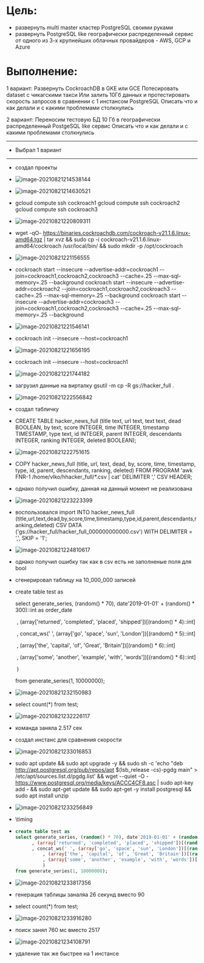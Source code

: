 # Цель:

- развернуть multi master кластер PostgreSQL своими руками
- развернуть PostgreSQL like географически распределенный сервис от одного из 3-х крупнейших облачных провайдеров - AWS, GCP и Azure

# Выполнение:

1 вариант: Развернуть CockroachDB в GKE или GCE Потесировать dataset с чикагскими такси Или залить 10Гб данных и протестировать скорость запросов в сравнении с 1 инстансом PostgreSQL Описать что и как делали и с какими проблемами столкнулись

2 вариант: Переносим тестовую БД 10 Гб в географически распределенный PostgeSQL like сервис Описать что и как делали и с какими проблемами столкнулись

---

- Выбрал 1 вариант

---

- создал проекты

- ![image-20210821214538144](Untitled.assets/image-20210821214538144.png)

- ![image-20210821214630521](Untitled.assets/image-20210821214630521.png)

- gcloud compute ssh cockroach1
  gcloud compute ssh cockroach2
  gcloud compute ssh cockroach3

- ![image-20210821220809311](Untitled.assets/image-20210821220809311.png)

- wget -qO- https://binaries.cockroachdb.com/cockroach-v21.1.6.linux-amd64.tgz | tar  xvz && sudo cp -i cockroach-v21.1.6.linux-amd64/cockroach /usr/local/bin/ && sudo mkdir -p /opt/cockroach

- ![image-20210821221156555](Untitled.assets/image-20210821221156555.png)

- cockroach start --insecure --advertise-addr=cockroach1 --join=cockroach1,cockroach2,cockroach3 --cache=.25 --max-sql-memory=.25 --background
  cockroach start --insecure --advertise-addr=cockroach2 --join=cockroach1,cockroach2,cockroach3 --cache=.25 --max-sql-memory=.25 --background
  cockroach start --insecure --advertise-addr=cockroach3 --join=cockroach1,cockroach2,cockroach3 --cache=.25 --max-sql-memory=.25 --background

- ![image-20210821221546141](Untitled.assets/image-20210821221546141.png)

- cockroach init --insecure --host=cockroach1

- ![image-20210821221656195](Untitled.assets/image-20210821221656195.png)

- cockroach init --insecure --host=cockroach1

- ![image-20210821221744182](Untitled.assets/image-20210821221744182.png)

- загрузил данные на вирталку gsutil -m cp -R gs://hacker_full .

- ![image-20210821222556842](27%20-%20%D0%A0%D0%B0%D0%B1%D0%BE%D1%82%D0%B0%20%D1%81%20%D0%B3%D0%BE%D1%80%D0%B8%D0%B7%D0%BE%D0%BD%D1%82%D0%B0%D0%BB%D1%8C%D0%BD%D0%BE%20%D0%BC%D0%B0%D1%81%D1%88%D1%82%D0%B0%D0%B1%D0%B8%D1%80%D1%83%D0%B5%D0%BC%D1%8B%D0%BC%20%D0%BA%D0%BB%D0%B0%D1%81%D1%82%D0%B5%D1%80%D0%BE%D0%BC%20.assets/image-20210821222556842.png)

- создал табличку

- CREATE TABLE hacker_news_full
  (title text,
  url text,
  text text,
  dead BOOLEAN,
  by text,
  score INTEGER,
  time INTEGER,	
  timestamp TIMESTAMP,
  type text,
  id INTEGER,
  parent INTEGER,
  descendants INTEGER,
  ranking INTEGER,
  deleted BOOLEAN);

- ![image-20210821222751615](27%20-%20%D0%A0%D0%B0%D0%B1%D0%BE%D1%82%D0%B0%20%D1%81%20%D0%B3%D0%BE%D1%80%D0%B8%D0%B7%D0%BE%D0%BD%D1%82%D0%B0%D0%BB%D1%8C%D0%BD%D0%BE%20%D0%BC%D0%B0%D1%81%D1%88%D1%82%D0%B0%D0%B1%D0%B8%D1%80%D1%83%D0%B5%D0%BC%D1%8B%D0%BC%20%D0%BA%D0%BB%D0%B0%D1%81%D1%82%D0%B5%D1%80%D0%BE%D0%BC%20.assets/image-20210821222751615.png)

- COPY hacker_news_full
  (title,
  url,
  text,
  dead,
  by,
  score,
  time,
  timestamp,
  type,
  id,
  parent,
  descendants,
  ranking,
  deleted)
  FROM PROGRAM 'awk FNR-1 /home/vlko/hhacker_full/*.csv | cat' DELIMITER ',' CSV HEADER;

- однако получил ошибку, данная на данный момент не реализована

- ![image-20210821223223399](27%20-%20%D0%A0%D0%B0%D0%B1%D0%BE%D1%82%D0%B0%20%D1%81%20%D0%B3%D0%BE%D1%80%D0%B8%D0%B7%D0%BE%D0%BD%D1%82%D0%B0%D0%BB%D1%8C%D0%BD%D0%BE%20%D0%BC%D0%B0%D1%81%D1%88%D1%82%D0%B0%D0%B1%D0%B8%D1%80%D1%83%D0%B5%D0%BC%D1%8B%D0%BC%20%D0%BA%D0%BB%D0%B0%D1%81%D1%82%D0%B5%D1%80%D0%BE%D0%BC%20.assets/image-20210821223223399.png)

- воспользовался import INTO hacker_news_full (title,url,text,dead,by,score,time,timestamp,type,id,parent,descendants,ranking,deleted) CSV DATA ('gs://hacker_full/hacker_full_000000000000.csv') WITH DELIMITER = ',', SKIP = '1';

- ![image-20210821224810617](27%20-%20%D0%A0%D0%B0%D0%B1%D0%BE%D1%82%D0%B0%20%D1%81%20%D0%B3%D0%BE%D1%80%D0%B8%D0%B7%D0%BE%D0%BD%D1%82%D0%B0%D0%BB%D1%8C%D0%BD%D0%BE%20%D0%BC%D0%B0%D1%81%D1%88%D1%82%D0%B0%D0%B1%D0%B8%D1%80%D1%83%D0%B5%D0%BC%D1%8B%D0%BC%20%D0%BA%D0%BB%D0%B0%D1%81%D1%82%D0%B5%D1%80%D0%BE%D0%BC%20.assets/image-20210821224810617.png)

- однако получил ошибку так как в csv есть не заполненые поля для bool

- сгенерировал таблицу на 10_000_000 записей

- create table test as

  select generate_series, (random() * 70), date'2019-01-01' + (random() * 300)::int as order_date

  ​    , (array['returned', 'completed', 'placed', 'shipped'])[(random() * 4)::int]

  ​    , concat_ws(' ', (array['go', 'space', 'sun', 'London'])[(random() * 5)::int]

  ​      , (array['the', 'capital', 'of', 'Great', 'Britain'])[(random() * 6)::int]

  ​      , (array['some', 'another', 'example', 'with', 'words'])[(random() * 6)::int]

  ​      )

  from generate_series(1, 10000000);

- ![image-20210821232150983](27%20-%20%D0%A0%D0%B0%D0%B1%D0%BE%D1%82%D0%B0%20%D1%81%20%D0%B3%D0%BE%D1%80%D0%B8%D0%B7%D0%BE%D0%BD%D1%82%D0%B0%D0%BB%D1%8C%D0%BD%D0%BE%20%D0%BC%D0%B0%D1%81%D1%88%D1%82%D0%B0%D0%B1%D0%B8%D1%80%D1%83%D0%B5%D0%BC%D1%8B%D0%BC%20%D0%BA%D0%BB%D0%B0%D1%81%D1%82%D0%B5%D1%80%D0%BE%D0%BC%20.assets/image-20210821232150983.png)

- select count(*) from test;

- ![image-20210821232226117](27%20-%20%D0%A0%D0%B0%D0%B1%D0%BE%D1%82%D0%B0%20%D1%81%20%D0%B3%D0%BE%D1%80%D0%B8%D0%B7%D0%BE%D0%BD%D1%82%D0%B0%D0%BB%D1%8C%D0%BD%D0%BE%20%D0%BC%D0%B0%D1%81%D1%88%D1%82%D0%B0%D0%B1%D0%B8%D1%80%D1%83%D0%B5%D0%BC%D1%8B%D0%BC%20%D0%BA%D0%BB%D0%B0%D1%81%D1%82%D0%B5%D1%80%D0%BE%D0%BC%20.assets/image-20210821232226117.png)

- команда заняла 2.517 сек

- создал инстанс для сравнения скорости

- ![image-20210821233016853](27%20-%20%D0%A0%D0%B0%D0%B1%D0%BE%D1%82%D0%B0%20%D1%81%20%D0%B3%D0%BE%D1%80%D0%B8%D0%B7%D0%BE%D0%BD%D1%82%D0%B0%D0%BB%D1%8C%D0%BD%D0%BE%20%D0%BC%D0%B0%D1%81%D1%88%D1%82%D0%B0%D0%B1%D0%B8%D1%80%D1%83%D0%B5%D0%BC%D1%8B%D0%BC%20%D0%BA%D0%BB%D0%B0%D1%81%D1%82%D0%B5%D1%80%D0%BE%D0%BC%20.assets/image-20210821233016853.png)

- sudo apt update && sudo apt upgrade -y && sudo sh -c 'echo "deb http://apt.postgresql.org/pub/repos/apt $(lsb_release -cs)-pgdg main" > /etc/apt/sources.list.d/pgdg.list' && wget --quiet -O - https://www.postgresql.org/media/keys/ACCC4CF8.asc | sudo apt-key add - && sudo apt-get update && sudo apt-get -y install postgresql && sudo apt install unzip

- ![image-20210821233256849](27%20-%20%D0%A0%D0%B0%D0%B1%D0%BE%D1%82%D0%B0%20%D1%81%20%D0%B3%D0%BE%D1%80%D0%B8%D0%B7%D0%BE%D0%BD%D1%82%D0%B0%D0%BB%D1%8C%D0%BD%D0%BE%20%D0%BC%D0%B0%D1%81%D1%88%D1%82%D0%B0%D0%B1%D0%B8%D1%80%D1%83%D0%B5%D0%BC%D1%8B%D0%BC%20%D0%BA%D0%BB%D0%B0%D1%81%D1%82%D0%B5%D1%80%D0%BE%D0%BC%20.assets/image-20210821233256849.png)

- \timing

- ``` sql
  create table test as
  select generate_series, (random() * 70), date'2019-01-01' + (random() * 300)::int as order_date
        , (array['returned', 'completed', 'placed', 'shipped'])[(random() * 4)::int]
        , concat_ws(' ', (array['go', 'space', 'sun', 'London'])[(random() * 5)::int]
            , (array['the', 'capital', 'of', 'Great', 'Britain'])[(random() * 6)::int]
            , (array['some', 'another', 'example', 'with', 'words'])[(random() * 6)::int]
            )
  from generate_series(1, 10000000); 
  ```

- ![image-20210821233817356](27%20-%20%D0%A0%D0%B0%D0%B1%D0%BE%D1%82%D0%B0%20%D1%81%20%D0%B3%D0%BE%D1%80%D0%B8%D0%B7%D0%BE%D0%BD%D1%82%D0%B0%D0%BB%D1%8C%D0%BD%D0%BE%20%D0%BC%D0%B0%D1%81%D1%88%D1%82%D0%B0%D0%B1%D0%B8%D1%80%D1%83%D0%B5%D0%BC%D1%8B%D0%BC%20%D0%BA%D0%BB%D0%B0%D1%81%D1%82%D0%B5%D1%80%D0%BE%D0%BC%20.assets/image-20210821233817356.png)

- генерация таблицы заналяа 26 секунд вместо 90

- select count(*) from test;

- ![image-20210821233916280](27%20-%20%D0%A0%D0%B0%D0%B1%D0%BE%D1%82%D0%B0%20%D1%81%20%D0%B3%D0%BE%D1%80%D0%B8%D0%B7%D0%BE%D0%BD%D1%82%D0%B0%D0%BB%D1%8C%D0%BD%D0%BE%20%D0%BC%D0%B0%D1%81%D1%88%D1%82%D0%B0%D0%B1%D0%B8%D1%80%D1%83%D0%B5%D0%BC%D1%8B%D0%BC%20%D0%BA%D0%BB%D0%B0%D1%81%D1%82%D0%B5%D1%80%D0%BE%D0%BC%20.assets/image-20210821233916280.png)

- поиск занял 760 мс вместо 2517

-  ![image-20210821234108791](27%20-%20%D0%A0%D0%B0%D0%B1%D0%BE%D1%82%D0%B0%20%D1%81%20%D0%B3%D0%BE%D1%80%D0%B8%D0%B7%D0%BE%D0%BD%D1%82%D0%B0%D0%BB%D1%8C%D0%BD%D0%BE%20%D0%BC%D0%B0%D1%81%D1%88%D1%82%D0%B0%D0%B1%D0%B8%D1%80%D1%83%D0%B5%D0%BC%D1%8B%D0%BC%20%D0%BA%D0%BB%D0%B0%D1%81%D1%82%D0%B5%D1%80%D0%BE%D0%BC%20.assets/image-20210821234108791.png)

- удаление так же быстрее на 1 инстансе
